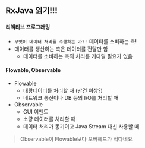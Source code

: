 ## RxJava 읽기!!!

#### 리액티브 프로그래밍
 * `무엇이 데이터 처리를 수행하는 가?` : 데이터를 소비하는 측!
 * 데이터를 생산하는 측은 데이터를 전달만 함
    * 데이터를 소비하는 측의 처리를 기다릴 필요가 없음
    

#### Flowable, Observable
 * Flowable 
    * 대량데이터를 처리할 때 (만건 이상?)
    * 네트워크 통신이나 DB 등의 I/O를 처리할 때
 * Observable
    * GUI 이벤트
    * 소량 데이터를 처리할 때
    * 데이터 처리가 동기이고 Java Stream 대신 사용할 때

> Observable이 Flowable보다 오버헤드가 적다네요